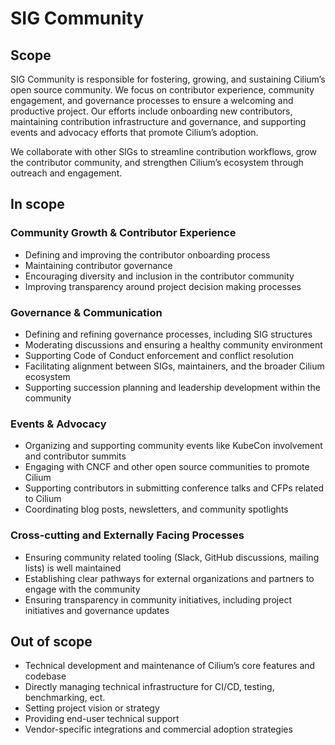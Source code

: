 # SIG Community

## Scope
SIG Community is responsible for fostering, growing, and sustaining Cilium’s open source community. We focus on contributor experience, community engagement, and governance processes to ensure a welcoming and productive project. Our efforts include onboarding new contributors, maintaining contribution infrastructure and governance, and supporting events and advocacy efforts that promote Cilium’s adoption.

We collaborate with other SIGs to streamline contribution workflows, grow the contributor community, and strengthen Cilium’s ecosystem through outreach and engagement.

## In scope

### Community Growth & Contributor Experience
- Defining and improving the contributor onboarding process  
- Maintaining contributor governance  
- Encouraging diversity and inclusion in the contributor community
- Improving transparency around project decision making processes

### Governance & Communication
- Defining and refining governance processes, including SIG structures  
- Moderating discussions and ensuring a healthy community environment  
- Supporting Code of Conduct enforcement and conflict resolution
- Facilitating alignment between SIGs, maintainers, and the broader Cilium ecosystem
- Supporting succession planning and leadership development within the community  

### Events & Advocacy
- Organizing and supporting community events like KubeCon involvement and contributor summits  
- Engaging with CNCF and other open source communities to promote Cilium
- Supporting contributors in submitting conference talks and CFPs related to Cilium
- Coordinating blog posts, newsletters, and community spotlights  

### Cross-cutting and Externally Facing Processes
- Ensuring community related tooling (Slack, GitHub discussions, mailing lists) is well maintained  
- Establishing clear pathways for external organizations and partners to engage with the community
- Ensuring transparency in community initiatives, including project initiatives and governance updates


## Out of scope

- Technical development and maintenance of Cilium’s core features and codebase
- Directly managing technical infrastructure for CI/CD, testing, benchmarking, ect.
- Setting project vision or strategy
- Providing end-user technical support
- Vendor-specific integrations and commercial adoption strategies
